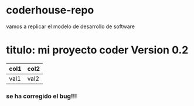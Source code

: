 # coderhouse-repo
vamos a replicar el modelo de desarrollo de software

# titulo: mi proyecto coder Version 0.2


|col1  |col2  |
|------|------|
|val1  |val2  |


### se ha corregido el bug!!!